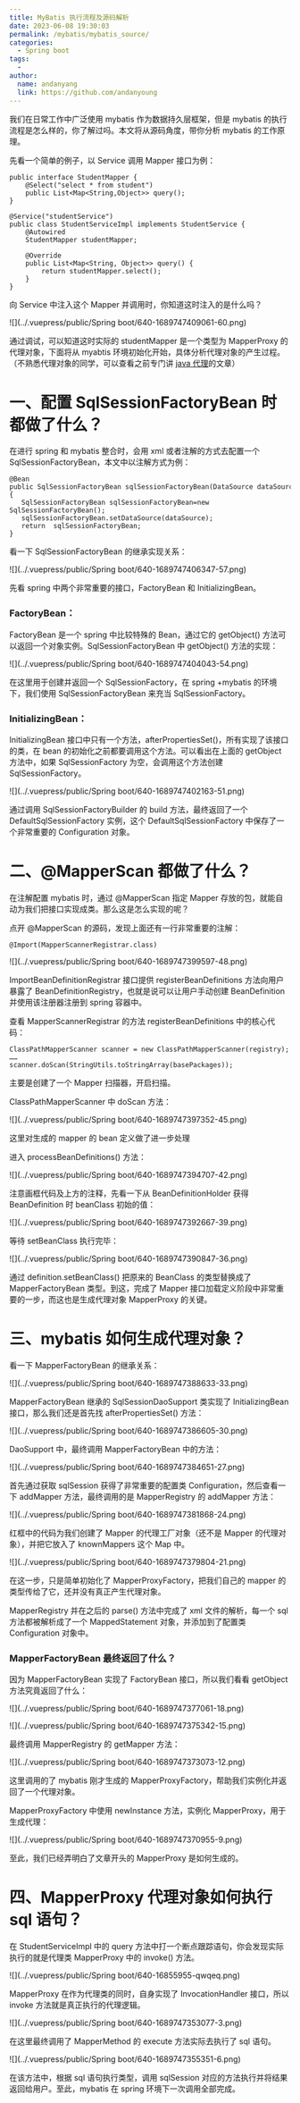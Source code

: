 ```yaml
---
title: MyBatis 执行流程及源码解析
date: 2023-06-08 19:30:03
permalink: /mybatis/mybatis_source/
categories:
  - Spring boot
tags:
  -
author:
  name: andanyang
  link: https://github.com/andanyoung
---
```


我们在日常工作中广泛使用 mybatis 作为数据持久层框架，但是 mybatis 的执行流程是怎么样的，你了解过吗。本文将从源码角度，带你分析 mybatis 的工作原理。

先看一个简单的例子，以 Service 调用 Mapper 接口为例：

```
public interface StudentMapper {
    @Select("select * from student")
    public List<Map<String,Object>> query();
}
```

```
@Service("studentService")
public class StudentServiceImpl implements StudentService {
    @Autowired
    StudentMapper studentMapper;

    @Override
    public List<Map<String, Object>> query() {
        return studentMapper.select();
    }
}
```

向 Service 中注入这个 Mapper 并调用时，你知道这时注入的是什么吗？

![](../.vuepress/public/Spring boot/640-1689747409061-60.png)

通过调试，可以知道这时实际的 studentMapper 是一个类型为 MapperProxy 的代理对象，下面将从 myabtis 环境初始化开始，具体分析代理对象的产生过程。（不熟悉代理对象的同学，可以查看之前专门讲 [java 代理](https://blog.csdn.net/agonie201218/article/details/123722767t)的文章）

# **一、配置 SqlSessionFactoryBean 时都做了什么？**

在进行 spring 和 mybatis 整合时，会用 xml 或者注解的方式去配置一个 SqlSessionFactoryBean，本文中以注解方式为例：

```
@Bean
public SqlSessionFactoryBean sqlSessionFactoryBean(DataSource dataSource){
   SqlSessionFactoryBean sqlSessionFactoryBean=new SqlSessionFactoryBean();
   sqlSessionFactoryBean.setDataSource(dataSource);
   return  sqlSessionFactoryBean;
}
```

看一下 SqlSessionFactoryBean 的继承实现关系：

![](../.vuepress/public/Spring boot/640-1689747406347-57.png)

先看 spring 中两个非常重要的接口，FactoryBean 和 InitializingBean。

### **FactoryBean：**

FactoryBean 是一个 spring 中比较特殊的 Bean，通过它的 getObject() 方法可以返回一个对象实例。SqlSessionFactoryBean 中 getObject() 方法的实现：

![](../.vuepress/public/Spring boot/640-1689747404043-54.png)

在这里用于创建并返回一个 SqlSessionFactory，在 spring +mybatis 的环境下，我们使用 SqlSessionFactoryBean 来充当 SqlSessionFactory。

### **InitializingBean：**

InitializingBean 接口中只有一个方法，afterPropertiesSet()，所有实现了该接口的类，在 bean 的初始化之前都要调用这个方法。可以看出在上面的 getObject 方法中，如果 SqlSessionFactory 为空，会调用这个方法创建 SqlSessionFactory。

![](../.vuepress/public/Spring boot/640-1689747402163-51.png)

通过调用 SqlSessionFactoryBuilder 的 build 方法，最终返回了一个 DefaultSqlSessionFactory 实例，这个 DefaultSqlSessionFactory 中保存了一个非常重要的 Configuration 对象。

# **二、@MapperScan 都做了什么？**

在注解配置 mybatis 时，通过 @MapperScan 指定 Mapper 存放的包，就能自动为我们把接口实现成类。那么这是怎么实现的呢？

点开 @MapperScan 的源码，发现上面还有一行非常重要的注解：

```
@Import(MapperScannerRegistrar.class)
```

![](../.vuepress/public/Spring boot/640-1689747399597-48.png)

ImportBeanDefinitionRegistrar 接口提供 registerBeanDefinitions 方法向用户暴露了 BeanDefinitionRegistry，也就是说可以让用户手动创建 BeanDefinition 并使用该注册器注册到 spring 容器中。

查看 MapperScannerRegistrar 的方法 registerBeanDefinitions 中的核心代码：

```
ClassPathMapperScanner scanner = new ClassPathMapperScanner(registry);
……
scanner.doScan(StringUtils.toStringArray(basePackages));
```

主要是创建了一个 Mapper 扫描器，开启扫描。

ClassPathMapperScanner 中 doScan 方法：

![](../.vuepress/public/Spring boot/640-1689747397352-45.png)

这里对生成的 mapper 的 bean 定义做了进一步处理

进入 processBeanDefinitions() 方法：

![](../.vuepress/public/Spring boot/640-1689747394707-42.png)

注意画框代码及上方的注释，先看一下从 BeanDefinitionHolder 获得 BeanDefinition 时 beanClass 初始的值：

![](../.vuepress/public/Spring boot/640-1689747392667-39.png)

等待 setBeanClass 执行完毕：

![](../.vuepress/public/Spring boot/640-1689747390847-36.png)

通过 definition.setBeanClass() 把原来的 BeanClass 的类型替换成了 MapperFactoryBean 类型。到这，完成了 Mapper 接口加载定义阶段中非常重要的一步，而这也是生成代理对象 MapperProxy 的关键。

# **三、mybatis 如何生成代理对象？**

看一下 MapperFactoryBean 的继承关系：

![](../.vuepress/public/Spring boot/640-1689747388633-33.png)

MapperFactoryBean 继承的 SqlSessionDaoSupport 类实现了 InitializingBean 接口，那么我们还是首先找 afterPropertiesSet() 方法：

![](../.vuepress/public/Spring boot/640-1689747386605-30.png)

DaoSupport 中，最终调用 MapperFactoryBean 中的方法：

![](../.vuepress/public/Spring boot/640-1689747384651-27.png)

首先通过获取 sqlSession 获得了非常重要的配置类 Configuration，然后查看一下 addMapper 方法，最终调用的是 MapperRegistry 的 addMapper 方法：

![](../.vuepress/public/Spring boot/640-1689747381868-24.png)

红框中的代码为我们创建了 Mapper 的代理工厂对象（还不是 Mapper 的代理对象），并把它放入了 knownMappers 这个 Map 中。

![](../.vuepress/public/Spring boot/640-1689747379804-21.png)

在这一步，只是简单初始化了 MapperProxyFactory，把我们自己的 mapper 的类型传给了它，还并没有真正产生代理对象。

MapperRegistry 并在之后的 parse() 方法中完成了 xml 文件的解析，每一个 sql 方法都被解析成了一个 MappedStatement 对象，并添加到了配置类 Configuration 对象中。

### **MapperFactoryBean 最终返回了什么？**

因为 MapperFactoryBean 实现了 FactoryBean 接口，所以我们看看 getObject 方法究竟返回了什么：

![](../.vuepress/public/Spring boot/640-1689747377061-18.png)

![](../.vuepress/public/Spring boot/640-1689747375342-15.png)

最终调用 MapperRegistry 的 getMapper 方法：

![](../.vuepress/public/Spring boot/640-1689747373073-12.png)

这里调用的了 mybatis 刚才生成的 MapperProxyFactory，帮助我们实例化并返回了一个代理对象。

MapperProxyFactory 中使用 newInstance 方法，实例化 MapperProxy，用于生成代理：

![](../.vuepress/public/Spring boot/640-1689747370955-9.png)

至此，我们已经弄明白了文章开头的 MapperProxy 是如何生成的。

# **四、MapperProxy 代理对象如何执行 sql 语句？**

在 StudentServiceImpl 中的 query 方法中打一个断点跟踪语句，你会发现实际执行的就是代理类 MapperProxy 中的 invoke() 方法。

![](../.vuepress/public/Spring boot/640-16855955-qwqeq.png)

MapperProxy 在作为代理类的同时，自身实现了 InvocationHandler 接口，所以 invoke 方法就是真正执行的代理逻辑。

![](../.vuepress/public/Spring boot/640-1689747353077-3.png)

在这里最终调用了 MapperMethod 的 execute 方法实际去执行了 sql 语句。

![](../.vuepress/public/Spring boot/640-1689747355351-6.png)

在该方法中，根据 sql 语句执行类型，调用 sqlSession 对应的方法执行并将结果返回给用户。至此，mybatis 在 spring 环境下一次调用全部完成。
